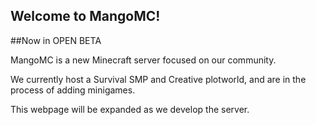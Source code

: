 ## Welcome to MangoMC!

##Now in OPEN BETA

MangoMC is a new Minecraft server focused on our community.

We currently host a Survival SMP and Creative plotworld, and are in the process of adding minigames.

This webpage will be expanded as we develop the server.
